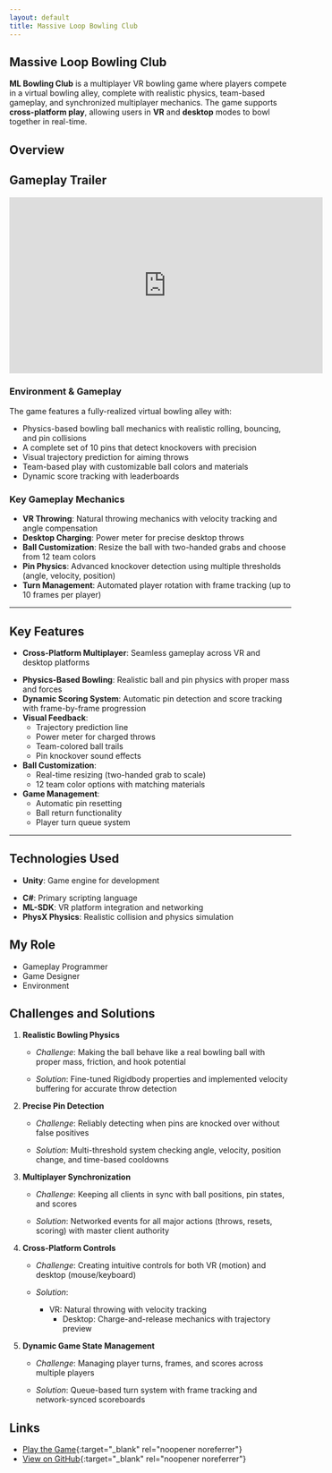 ```yaml
---
layout: default
title: Massive Loop Bowling Club
---
```


## Massive Loop Bowling Club
**ML Bowling Club** is a multiplayer VR bowling game where players compete in a virtual bowling alley, complete with realistic physics, team-based gameplay, and synchronized multiplayer mechanics. The game supports **cross-platform play**, allowing users in **VR** and **desktop** modes to bowl together in real-time.

## Overview
## Gameplay Trailer  
<div class="video-container">
  <iframe 
    width="560" 
    height="315" 
    src="https://www.youtube.com/embed/K8aAykz_R2Y" 
    frameborder="0" 
    allow="accelerometer; autoplay; clipboard-write; encrypted-media; gyroscope; picture-in-picture" 
    allowfullscreen>
  </iframe>
</div>



### **Environment & Gameplay**  

The game features a fully-realized virtual bowling alley with:  

- Physics-based bowling ball mechanics with realistic rolling, bouncing, and pin collisions  
- A complete set of 10 pins that detect knockovers with precision  
- Visual trajectory prediction for aiming throws  
- Team-based play with customizable ball colors and materials  
- Dynamic score tracking with leaderboards  

### **Key Gameplay Mechanics**  

- **VR Throwing**: Natural throwing mechanics with velocity tracking and angle compensation  
- **Desktop Charging**: Power meter for precise desktop throws  
- **Ball Customization**: Resize the ball with two-handed grabs and choose from 12 team colors  
- **Pin Physics**: Advanced knockover detection using multiple thresholds (angle, velocity, position)  
- **Turn Management**: Automated player rotation with frame tracking (up to 10 frames per player)  




---
## Key Features

* **Cross-Platform Multiplayer**: Seamless gameplay across VR and desktop platforms

- **Physics-Based Bowling**: Realistic ball and pin physics with proper mass and forces
- **Dynamic Scoring System**: Automatic pin detection and score tracking with frame-by-frame progression
- **Visual Feedback**: 
  - Trajectory prediction line
  - Power meter for charged throws  
  - Team-colored ball trails
  - Pin knockover sound effects
- **Ball Customization**:
  - Real-time resizing (two-handed grab to scale)
  - 12 team color options with matching materials
- **Game Management**:
  - Automatic pin resetting
  - Ball return functionality
  - Player turn queue system

---

## Technologies Used
* **Unity**: Game engine for development

- **C#**: Primary scripting language
- **ML-SDK**: VR platform integration and networking
- **PhysX Physics**: Realistic collision and physics simulation


## My Role
- Gameplay Programmer
- Game Designer
- Environment

## Challenges and Solutions

1. **Realistic Bowling Physics**  

   - *Challenge*: Making the ball behave like a real bowling ball with proper mass, friction, and hook potential  

   - *Solution*: Fine-tuned Rigidbody properties and implemented velocity buffering for accurate throw detection  

2. **Precise Pin Detection**  

   - *Challenge*: Reliably detecting when pins are knocked over without false positives  

   - *Solution*: Multi-threshold system checking angle, velocity, position change, and time-based cooldowns  

3. **Multiplayer Synchronization**  

   - *Challenge*: Keeping all clients in sync with ball positions, pin states, and scores  

   - *Solution*: Networked events for all major actions (throws, resets, scoring) with master client authority  

4. **Cross-Platform Controls**  

   - *Challenge*: Creating intuitive controls for both VR (motion) and desktop (mouse/keyboard)  

   - *Solution*: 
     - VR: Natural throwing with velocity tracking  
       - Desktop: Charge-and-release mechanics with trajectory preview  

5. **Dynamic Game State Management**  

   - *Challenge*: Managing player turns, frames, and scores across multiple players  

   - *Solution*: Queue-based turn system with frame tracking and network-synced scoreboards  

## Links
- [Play the Game](https://massiveloop.com/world/1806817a-e386-430f-a350-eab9c24b04f7){:target="_blank" rel="noopener noreferrer"}
- [View on GitHub](https://gitfront.io/r/BrandonW24/iXvRRiq2iycM/Momo-Space-Diner-Code-Repo/){:target="_blank" rel="noopener noreferrer"}